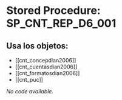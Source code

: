 # Stored Procedure: SP_CNT_REP_D6_001

## Usa los objetos:
- [[cnt_concepdian2006]]
- [[cnt_cuentasdian2006]]
- [[cnt_formatosdian2006]]
- [[cnt_puc]]

*No code available.*
